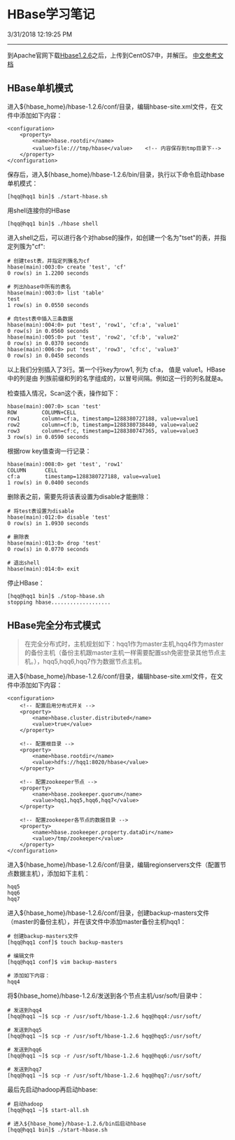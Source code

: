 # HBase学习笔记 

 3/31/2018 12:19:25 PM 

------------------

到Apache官网下载[Hbase1.2.6](http://mirrors.shu.edu.cn/apache/hbase/1.2.6/)之后，上传到CentOS7中，并解压。 [中文参考文档](http://abloz.com/hbase/book.html)

## HBase单机模式

进入${hbase_home}/hbase-1.2.6/conf/目录，编辑hbase-site.xml文件，在文件中添加如下内容：

	<configuration>
		<property>
		    <name>hbase.rootdir</name>
		    <value>file:///tmp/hbase</value>	<!-- 内容保存到tmp目录下-->
		</property>
	</configuration>

保存后，进入${hbase_home}/hbase-1.2.6/bin/目录，执行以下命令启动hbase单机模式：

	[hqq@hqq1 bin]$ ./start-hbase.sh

用shell连接你的HBase

	[hqq@hqq1 bin]$ ./hbase shell

进入shell之后，可以进行各个对habse的操作，如创建一个名为"tset"的表，并指定列簇为"cf":
	
	# 创建test表，并指定列簇名为cf
	hbase(main):003:0> create 'test', 'cf'
	0 row(s) in 1.2200 seconds

	# 列出hbase中所有的表名
	hbase(main):003:0> list 'table'
	test
	1 row(s) in 0.0550 seconds

	# 向test表中插入三条数据
	hbase(main):004:0> put 'test', 'row1', 'cf:a', 'value1'
	0 row(s) in 0.0560 seconds
	hbase(main):005:0> put 'test', 'row2', 'cf:b', 'value2'
	0 row(s) in 0.0370 seconds
	hbase(main):006:0> put 'test', 'row3', 'cf:c', 'value3'
	0 row(s) in 0.0450 seconds

以上我们分别插入了3行。第一个行key为row1, 列为 cf:a， 值是 value1。HBase中的列是由 列族前缀和列的名字组成的，以冒号间隔。例如这一行的列名就是a。

检查插入情况，Scan这个表，操作如下：

	hbase(main):007:0> scan 'test'
	ROW        COLUMN+CELL
	row1       column=cf:a, timestamp=1288380727188, value=value1
	row2       column=cf:b, timestamp=1288380738440, value=value2
	row3       column=cf:c, timestamp=1288380747365, value=value3
	3 row(s) in 0.0590 seconds

根据row key值查询一行记录：
	
	hbase(main):008:0> get 'test', 'row1'
	COLUMN      CELL
	cf:a        timestamp=1288380727188, value=value1
	1 row(s) in 0.0400 seconds

删除表之前，需要先将该表设置为disable才能删除：
	
	# 将test表设置为disable
	hbase(main):012:0> disable 'test'
	0 row(s) in 1.0930 seconds

	# 删除表
	hbase(main):013:0> drop 'test'
	0 row(s) in 0.0770 seconds

	# 退出shell
	hbase(main):014:0> exit

停止HBase：

	[hqq@hqq1 bin]$ ./stop-hbase.sh 
	stopping hbase...................


## HBase完全分布式模式

> 在完全分布式时，主机规划如下：hqq1作为master主机,hqq4作为master的备份主机（备份主机跟master主机一样需要配置ssh免密登录其他节点主机。），hqq5,hqq6,hqq7作为数据节点主机。 

 
进入${hbase_home}/hbase-1.2.6/conf/目录，编辑hbase-site.xml文件，在文件中添加如下内容：
	
	<configuration>
		<!-- 配置启用分布式开关 -->
		<property>
			<name>hbase.cluster.distributed</name>
			<value>true</value>
		</property>

		<!-- 配置根目录 -->
		<property>
			<name>hbase.rootdir</name>
			<value>hdfs://hqq1:8020/hbase</value>
		</property>

		<!-- 配置zookeeper节点 -->
		<property>
			<name>hbase.zookeeper.quorum</name>
			<value>hqq1,hqq5,hqq6,hqq7</value>
		</property>
		
		<!-- 配置zookeeper各节点的数据目录 -->
		<property>
		    <name>hbase.zookeeper.property.dataDir</name>
		    <value>/tmp/zookeeper</value>
	    </property>
	</configuration>

进入${hbase_home}/hbase-1.2.6/conf/目录，编辑regionservers文件（配置节点数据主机），添加如下主机：

	hqq5
	hqq6
	hqq7

进入${hbase_home}/hbase-1.2.6/conf/目录，创建backup-masters文件（master的备份主机），并在该文件中添加master备份主机hqq1：
	
	# 创建backup-masters文件
	[hqq@hqq1 conf]$ touch backup-masters

	# 编辑文件
	[hqq@hqq1 conf]$ vim backup-masters

	# 添加如下内容：
	hqq4

将${hbase_home}/hbase-1.2.6/发送到各个节点主机/usr/soft/目录中：
	
	# 发送到hqq4
	[hqq@hqq1 ~]$ scp -r /usr/soft/hbase-1.2.6 hqq@hqq4:/usr/soft/

	# 发送到hqq5
	[hqq@hqq1 ~]$ scp -r /usr/soft/hbase-1.2.6 hqq@hqq5:/usr/soft/

	# 发送到hqq6
	[hqq@hqq1 ~]$ scp -r /usr/soft/hbase-1.2.6 hqq@hqq6:/usr/soft/

	# 发送到hqq7
	[hqq@hqq1 ~]$ scp -r /usr/soft/hbase-1.2.6 hqq@hqq7:/usr/soft/

最后先启动hadoop再启动hbase:
	
	# 启动hadoop
	[hqq@hqq1 ~]$ start-all.sh

	# 进入${hbase_home}/hbase-1.2.6/bin后启动hbase
	[hqq@hqq1 bin]$ ./start-hbase.sh
